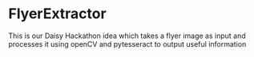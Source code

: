 # FlyerExtractor
This is our Daisy Hackathon idea which takes a flyer image as input and processes it using openCV and pytesseract to output useful information
